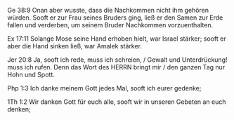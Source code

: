 Ge 38:9 Onan aber wusste, dass die Nachkommen nicht ihm gehören würden. Sooft er zur Frau seines Bruders ging, ließ er den Samen zur Erde fallen und verderben, um seinem Bruder Nachkommen vorzuenthalten.

Ex 17:11 Solange Mose seine Hand erhoben hielt, war Israel stärker; sooft er aber die Hand sinken ließ, war Amalek stärker.

Jer 20:8 Ja, sooft ich rede, muss ich schreien, / Gewalt und Unterdrückung! muss ich rufen. Denn das Wort des HERRN bringt mir / den ganzen Tag nur Hohn und Spott.

Php 1:3 Ich danke meinem Gott jedes Mal, sooft ich eurer gedenke;

1Th 1:2 Wir danken Gott für euch alle, sooft wir in unseren Gebeten an euch denken;

